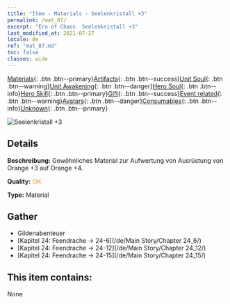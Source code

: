 ```yaml
---
title: "Item - Materials - Seelenkristall +3"
permalink: /mat_87/
excerpt: "Era of Chaos  Seelenkristall +3"
last_modified_at: 2021-07-27
locale: de
ref: "mat_87.md"
toc: false
classes: wide
---
```

 [Materials](/ItemsDE/){: .btn .btn--primary}[Artifacts](/ItemsDE/Artifacts/){: .btn .btn--success}[Unit Soul](/ItemsDE/UnitSoul/){: .btn .btn--warning}[Unit Awakening](/ItemsDE/UnitAwakening/){: .btn .btn--danger}[Hero Soul](/ItemsDE/HeroSoul/){: .btn .btn--info}[Hero Skill](/ItemsDE/HeroSkill/){: .btn .btn--primary}[Gift](/ItemsDE/Gift/){: .btn .btn--success}[Event related](/ItemsDE/Events/){: .btn .btn--warning}[Avatars](/ItemsDE/Avatars/){: .btn .btn--danger}[Consumables](/ItemsDE/Consumables/){: .btn .btn--info}[Unknown](/ItemsDE/Unknown/){: .btn .btn--primary}

 ![Seelenkristall +3](/images/t/i_cailiao_shuijing3.png)

## Details
 **Beschreibung:** Gewöhnliches Material zur Aufwertung von Ausrüstung von Orange +3 auf Orange +4.

 **Quality:** <span style="color: #FF8C00">OK</span>

 **Type:** Material

## Gather

*    Gildenabenteuer 
*    [Kapitel 24: Feendrache -> 24-6](/de/Main Story/Chapter 24_6/) 
*    [Kapitel 24: Feendrache -> 24-12](/de/Main Story/Chapter 24_12/) 
*    [Kapitel 24: Feendrache -> 24-15](/de/Main Story/Chapter 24_15/) 

## This item contains:

  None

